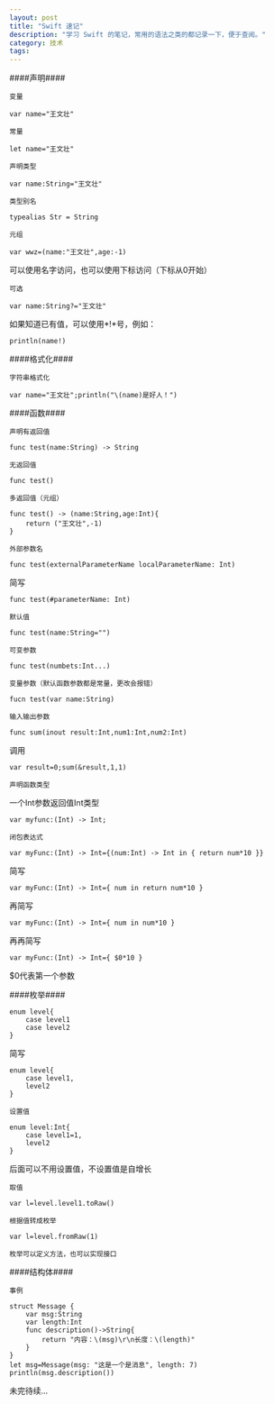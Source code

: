 ```yaml
---
layout: post
title: "Swift 速记"
description: "学习 Swift 的笔记，常用的语法之类的都记录一下，便于查阅。"
category: 技术
tags: 
---
```


####声明####

`变量`

	var name="王文壮"

`常量`

	let name="王文壮"

`声明类型`

	var name:String="王文壮"

`类型别名`

	typealias Str = String

`元组`

	var wwz=(name:"王文壮",age:-1)

可以使用名字访问，也可以使用下标访问（下标从0开始）

`可选`

	var name:String?="王文壮"

如果知道已有值，可以使用*!*号，例如：

	println(name!)

####格式化####

`字符串格式化`

	var name="王文壮";println("\(name)是好人！")

####函数####

`声明有返回值`

	func test(name:String) -> String

`无返回值`

	func test()

`多返回值（元组）`

	func test() -> (name:String,age:Int){
		return ("王文壮",-1)
	}

`外部参数名`

	func test(externalParameterName localParameterName: Int)

简写

	func test(#parameterName: Int)

`默认值`

	func test(name:String="")

`可变参数`

	func test(numbets:Int...)

`变量参数（默认函数参数都是常量，更改会报错）`

	fucn test(var name:String)

`输入输出参数`

	func sum(inout result:Int,num1:Int,num2:Int)

调用

	var result=0;sum(&result,1,1)

`声明函数类型`

一个Int参数返回值Int类型

	var myfunc:(Int) -> Int;

`闭包表达式`

	var myFunc:(Int) -> Int={(num:Int) -> Int in { return num*10 }}

简写

	var myFunc:(Int) -> Int={ num in return num*10 }

再简写

	var myFunc:(Int) -> Int={ num in num*10 }

再再简写

	var myFunc:(Int) -> Int={ $0*10 }

$0代表第一个参数

####枚举####

	enum level{
		case level1
		case level2
	}

简写

	enum level{
		case level1,
		level2
	}

`设置值`

	enum level:Int{
		case level1=1,
		level2
	}

后面可以不用设置值，不设置值是自增长

`取值`

	var l=level.level1.toRaw()

`根据值转成枚举`

	var l=level.fromRaw(1)

`枚举可以定义方法，也可以实现接口`

####结构体####

`事例`

	struct Message {
	    var msg:String
	    var length:Int
	    func description()->String{
	        return "内容：\(msg)\r\n长度：\(length)"
	    }
	}
	let msg=Message(msg: "这是一个是消息", length: 7)
	println(msg.description())

未完待续...